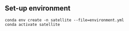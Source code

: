 ## Set-up environment
```shell
conda env create -n satellite --file=environment.yml
conda activate satellite
```
